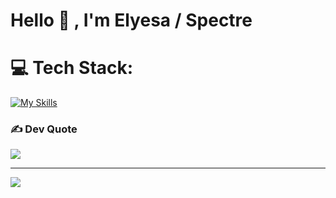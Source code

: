<h1>Hello 👋 , I'm Elyesa / Spectre </h1>

# 💻 Tech Stack:
[![My Skills](https://skillicons.dev/icons?i=javascript,react,next,scss,tailwind,nodejs,express)](https://skillicons.dev)

### ✍️ Dev Quote
![](https://quotes-github-readme.vercel.app/api?type=horizontal&theme=radical)

---
[![](https://visitcount.itsvg.in/api?id=Spectrenard&icon=0&color=1)](https://visitcount.itsvg.in)

<!-- Proudly created with GP( https://gprm.itvg.in ) --->
